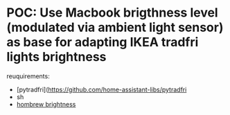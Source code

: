 # POC: Use Macbook brigthness level (modulated via ambient light sensor) as base for adapting IKEA tradfri lights brightness


reuquirements:

- [pytradfri](https://github.com/home-assistant-libs/pytradfri
- sh
- [hombrew brightness](https://formulae.brew.sh/formula/brightness)
